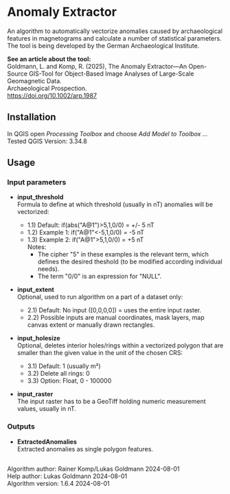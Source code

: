 # Anomaly Extractor<br>

An algorithm to automatically vectorize anomalies caused by archaeological features in magnetograms and calculate a number of statistical parameters.<br/>
The tool is being developed by the German Archaeological Institute.<p/>
**See an article about the tool:<br/>**
Goldmann, L. and Komp, R. (2025), The Anomaly Extractor—An Open-Source GIS-Tool for Object-Based Image Analyses of Large-Scale Geomagnetic Data.<br/>
Archaeological Prospection.<br/>
https://doi.org/10.1002/arp.1987
## Installation
  In QGIS open *Processing Toolbox* and choose *Add Model to Toolbox ...*<br/>
  Tested QGIS Version: 3.34.8<br>
## Usage
### Input parameters
   * **input_threshold**<br/>
      Formula to define at which threshold (usually in nT) anomalies will be vectorized:<br>
      - 1.1) Default: if(abs("A@1")>5,1,0/0) = +/- 5 nT<br>
      - 1.2) Example 1: if("A@1"<-5,1,0/0) = -5 nT<br>
      - 1.3) Example 2: if("A@1">5,1,0/0) = +5 nT  <br>
        Notes:
        - The cipher "5" in these examples is the relevant term, which defines the desired theshold (to be modified according individual needs).<br>
        - The term "0/0" is an expression for "NULL".<br>

   * **input_extent**<br>
      Optional, used to run algorithm on a part of a dataset only:
      - 2.1) Default: No input ([0,0,0,0]) = uses the entire input raster.<br>
      - 2.2) Possible inputs are manual coordinates, mask layers, map canvas extent or manually drawn rectangles.
    
   * **input_holesize**<br>
      Optional, deletes interior holes/rings within a vectorized polygon that are smaller than the given value in the unit of the chosen CRS:
      - 3.1) Default: 1 (usually m²)<br>
      - 3.2) Delete all rings: 0<br>
      - 3.3) Option: Float, 0 - 100000 <br>
    
   * **input_raster**<br>
      The input raster has to be a GeoTiff holding numeric measurement values, usually in nT.<br>

### Outputs
 * **ExtractedAnomalies**<br/>
    Extracted anomalies as single polygon features.<br>
## 
Algorithm author: Rainer Komp/Lukas Goldmann 2024-08-01<br/>
Help author: Lukas Goldmann 2024-08-01<br>
Algorithm version: 1.6.4 2024-08-01<br>
